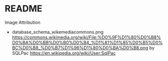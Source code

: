 # README

Image Attribution

- database_schema_wikemediacommons.png <https://commons.wikimedia.org/wiki/File:%D0%9F%D1%80%D0%B8%D0%BA%D0%BB%D0%B0%D0%B4_%D1%81%D1%85%D0%B5%D0%BC%D0%B8_%D0%B7%D1%96%D1%80%D0%BA%D0%B8.png> by SQLPac <https://en.wikipedia.org/wiki/User:SqlPac>